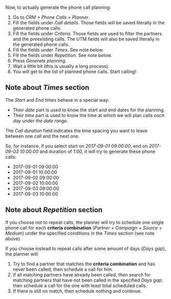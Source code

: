 Now, to actually generate the phone call planning:

1.  Go to *CRM \> Phone Calls \> Planner*.
2.  Fill the fields under *Call details*. Those fields will be saved
    literally in the generated phone calls.
3.  Fill the fields under *Criteria*. Those fields are used to filter
    the partners and the preexisting calls. The UTM fields will also be
    saved literally in the generated phone calls.
4.  Fill the fields under *Times*. See note below.
5.  Fill the fields under *Repetition*. See note below.
6.  Press *Generate planning*.
7.  Wait a little bit (this is usually a long process).
8.  You will get to the list of planned phone calls. Start calling!

## Note about *Times* section

The *Start* and *End* times behave in a special way:

- Their *date* part is used to know the start and end dates for the
  planning.
- Their *time* part is used to know the time at which we will plan calls
  *each day under the date range*.

The *Call duration* field indicates the time spacing you want to leave
between one call and the next one.

So, for instance, if you select start on *2017-09-01 09:00:00*, end on
*2017-09-03 10:00:00* and duration of *1:00*, it will try to generate
these phone calls:

- 2017-09-01 09:00:00
- 2017-09-01 10:00:00
- 2017-09-02 09:00:00
- 2017-09-02 10:00:00
- 2017-09-03 09:00:00
- 2017-09-03 10:00:00

## Note about *Repetition* section

If you choose not to repeat calls, the planner will try to schedule one
single phone call for each **criteria combination** (*Partner +
Campaign + Source + Medium*) under the specified conditions in the
*Times* section (see note above).

If you choose instead to repeat calls after some amount of days (*Days
gap*), the planner will:

1.  Try to find a partner that matches the **criteria combination** and
    has never been called; then schedule a call for him.
2.  If all matching partners have already been called, then search for
    matching partners that have not been called in the specified *Days
    gap*; then schedule a call for the one with least total scheduled
    calls.
3.  If there is still no match, then schedule nothing and continue.

